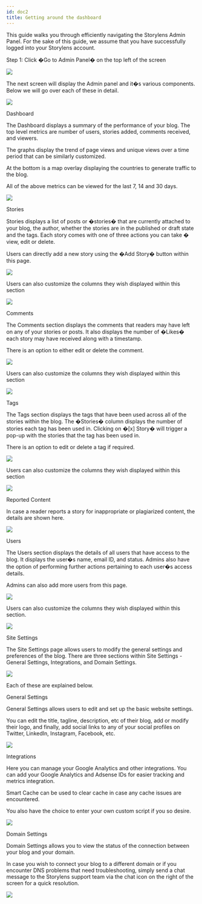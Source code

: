 ```yaml
---
id: doc2
title: Getting around the dashboard
---
```


This guide walks you through efficiently navigating the Storylens Admin Panel. For the sake of this guide, we assume that you have successfully logged into your Storylens account.

Step 1: Click �Go to Admin Panel� on the top left of the screen

![](https://lh4.googleusercontent.com/CqTNT7p3P7IV1V21YaX7dJrSXcuNmUsUXRdwtf6pJSnkO6qRyujb3ceWajed184wSnTjXJznV_3oeXEOlaNpgfKykS5hsuGTfB5jJhOS67-xkMhykaGNQbcoj6nyHcODbmhP-125)

The next screen will display the Admin panel and it�s various components. Below we will go over each of these in detail.

![](https://lh5.googleusercontent.com/Vpbw7d8DkwyTPkFHyAQ9QMhRPE62CNPyyZVZAUmTr4Ad_HSkc9haKn3oK44Zzg3d7IOzeVv-GLGnldcv5ccBNf-7H19e49Vtunzok4jkGzjZa2BLhSCf2V97ITzoxyXK9VT_dqmR)

Dashboard

The Dashboard displays a summary of the performance of your blog. The top level metrics are number of users, stories added, comments received, and viewers.

The graphs display the trend of page views and unique views over a time period that can be similarly customized.

At the bottom is a map overlay displaying the countries to generate traffic to the blog.

All of the above metrics can be viewed for the last 7, 14 and 30 days.

![](https://lh3.googleusercontent.com/QiKFfJ3a_QRWMNi9DZoaRoT89U1StllplkAkxc5hN3AaPX9Ph_v-LO8lhC7jpI-QfHB-ebJBF4I9QnFH7t6JlHYlpabvcNW7ocDjEPx0iOdmbwchFzO3z7adQsIwAFfWuNJNTON_)

Stories

Stories displays a list of posts or �stories� that are currently attached to your blog, the author, whether the stories are in the published or draft state and the tags. Each story comes with one of three actions you can take � view, edit or delete.

Users can directly add a new story using the �Add Story� button within this page.

![](https://lh3.googleusercontent.com/9dvb8xN_TBGXe0pmE4J20KmE2HEXyXj2dYGbgkFa-QqLNYt6YEkt9ahFXivcX3SMyaRrItgiRz3PXb-7loAzBCodNEpdpEbkA6eNgAFtHtVF0r428Vg9aON8me0sntLh8VWRGP_V)

Users can also customize the columns they wish displayed within this section

![](https://lh6.googleusercontent.com/_ueeApK-XalL1jOGs1XNiGBdSMHMcvWHnPfRXUTdeOvwCsc42-6i7HPpxidTPEeYgD15Q63Uo6HpietdhOZmxKBBbGYXB-G7aGrHsYOmCZYPqxzAZymBVfyDiC_eIq2Mb8Ip8JLa)

Comments

The Comments section displays the comments that readers may have left on any of your stories or posts. It also displays the number of �Likes� each story may have received along with a timestamp.

There is an option to either edit or delete the comment.

![](https://lh3.googleusercontent.com/TmgN5h2DChyiabh7rj4F2hdyp7FmPsea-B7oeeMl9qwYRKLiMiVcDoNkhMkOXebHBOfQO8CIz0GR1N0TUL6ANooatDM9GN8HHdFPeG7mI2NdGzx6_LHgFgJsfEiWvn_WZQd2DkAb)

Users can also customize the columns they wish displayed within this section

![](https://lh6.googleusercontent.com/15q5Stnk78ZQvFJcC7F73wprQcmBtUuPTHMoip18AGKv2aivYCiWN1LQxMIy0lgQ4NV3NEWTPJiMmP789i07w5OSxjFSkNU6fGTCKb_0oZgNC9YJ0uI1BRvi9M48fIlIBJybJRyd)

Tags

The Tags section displays the tags that have been used across all of the stories within the blog. The �Stories� column displays the number of stories each tag has been used in. Clicking on �\[x\] Story� will trigger a pop-up with the stories that the tag has been used in.

There is an option to edit or delete a tag if required.

![](https://lh4.googleusercontent.com/yS0zuX_nqOH8jVV7TelPRkaAN1xPLO2_z6qqAUAtwNrR-DNeF6kOClWPjnHZ8P29YrwMT_RC-BBD3PeyJB-chYmjm7phWqP8KIjbnJf5j-GhDZF-NfZpQcVc8Z0rcOew1JjjoSJz)

Users can also customize the columns they wish displayed within this section

![](https://lh6.googleusercontent.com/xMQyYr8gQLoowzgY0r5PWVg_OGZ9TcP95IRGS5ZFZCaoQOqv3zPUuunRabria_DMLFBO1SSHA4VMn_m1y1acrlo6eJCd29LvI78v0c9e0OUX_fXQO11upgmEWDP4geT3zbLOYkHA)

Reported Content

In case a reader reports a story for inappropriate or plagiarized content, the details are shown here.

![](https://lh6.googleusercontent.com/9twJ8sb4HAAGcj7OaQFG0HERUH2kYerFneRK0pxTFD_rIqCqzq4O70aMMvPBn7jDhupzYU5pINGsG3NVHefpch5Eknmqi7v9GZtOXMv8rPATM8n3C_zI3GagSg68xjtkys-A-sVh)

Users

The Users section displays the details of all users that have access to the blog. It displays the user�s name, email ID, and status. Admins also have the option of performing further actions pertaining to each user�s access details.

Admins can also add more users from this page.

![](https://lh4.googleusercontent.com/JgsKMqKC0PHufGmP_kBPoiMDiPPwEDafT-7AeQ5aD8LoJreEhMyeft0K5hNtA9dh1EEUtochjQodHxYKkZPoy4YYMlxDKcsWWiuU_n55wk5xQa-CxgI3YTTcpPeRuRSV4W2g-_jH)

Users can also customize the columns they wish displayed within this section.

![](https://lh6.googleusercontent.com/zJP6UlOzE2DxJe3SvDSoEajKy4vd_0yP9VpFPkQz_TPg46OU5HzUKKnc35IbazNJN7ltTyYYgtv45_rnLo1OlRX3tqzqZs1YWjgyuGFgOqdrlTyAwLoRgdIy31ne_YCD9V7geQHX)

Site Settings

The Site Settings page allows users to modify the general settings and preferences of the blog. There are three sections within Site Settings - General Settings, Integrations, and Domain Settings.

![](https://lh3.googleusercontent.com/BszsTbw7LOfj2Ho5W2vdQF7ZC0FdIvfGieFLAdAQ9TB5YPxaZ_Q1TPvqbhKo7T0RHgRxOallF1hsCIIsShf6pz2GYqlYD17pIgqMRBjogIT_qkNVIBlA-E5PIj64t9wts8BGoNiH)

Each of these are explained below.

General Settings

General Settings allows users to edit and set up the basic website settings.

You can edit the title, tagline, description, etc of their blog, add or modify their logo, and finally, add social links to any of your social profiles on Twitter, LinkedIn, Instagram, Facebook, etc.

![](https://lh3.googleusercontent.com/mDSt_0t_wlFaRoDfA1v8i3A2wEUI5Qwn7X4d5rRQrov_VHjwk1gAqJsf-VYQnabizd40PhgEIEA3l6wOb7-PMJPXYxXl2ZpfFp7Ltccxl8i3sSelXr85VcEjLj4cHVUcvFTbIXIJ)

Integrations

Here you can manage your Google Analytics and other integrations. You can add your Google Analytics and Adsense IDs for easier tracking and metrics integration.

Smart Cache can be used to clear cache in case any cache issues are encountered.

You also have the choice to enter your own custom script if you so desire.

![](https://lh4.googleusercontent.com/gMwXhLQDP1dz0lO7Kdv5-FfGB7Gmhlw7J7Tu6Qb7ahp4Luk9d9f4Xmgj-gDPL6lgo3wkzCHFBIKL6zxsk3G7qoFGNATMb9-KbXgS32V3UWpualbcmZjfccJaOYv5-884Sb0IQ6vV)

Domain Settings

Domain Settings allows you to view the status of the connection between your blog and your domain.

In case you wish to connect your blog to a different domain or if you encounter DNS problems that need troubleshooting, simply send a chat message to the Storylens support team via the chat icon on the right of the screen for a quick resolution.

![](https://lh6.googleusercontent.com/xl81M0982UyQ3Zwsymi6fUemZ6wpYWz1zlujIwAjfd0vTG8IAQmBIB-BPHsjyK-uVUS0CBFqzdKGuNYplwC6QyhH8zx4RMPaFwgpm7ANzY9anL97Blmksny6hL-jAKN-M-uYYoYo)
